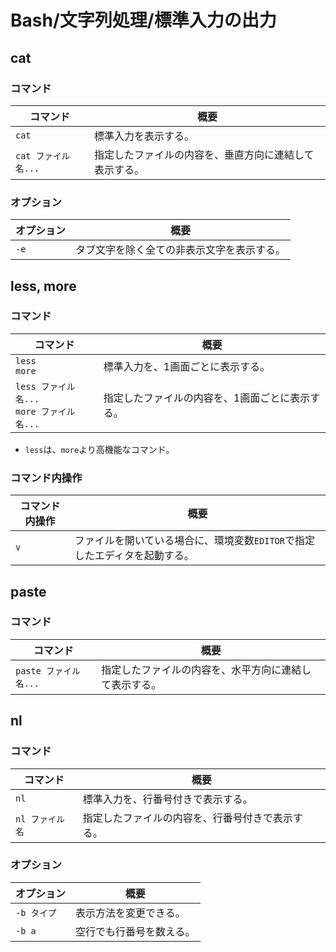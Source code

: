# Bash/文字列処理/標準入力の出力

## cat

### コマンド

|コマンド|概要|
|---|---|
|`cat`|標準入力を表示する。|
|`cat ファイル名...`|指定したファイルの内容を、垂直方向に連結して表示する。|

### オプション

| オプション | 概要                                       |
| ---------- | ------------------------------------------ |
| `-e`       | タブ文字を除く全ての非表示文字を表示する。 |

## less, more

### コマンド

| コマンド                                       | 概要                                            |
| ---------------------------------------------- | ----------------------------------------------- |
| `less`<br />`more`                             | 標準入力を、1画面ごとに表示する。               |
| `less ファイル名...`<br />`more ファイル名...` | 指定したファイルの内容を、1画面ごとに表示する。 |

- `less`は、`more`より高機能なコマンド。

### コマンド内操作

| コマンド内操作 | 概要                                                         |
| -------------- | ------------------------------------------------------------ |
| `v`            | ファイルを開いている場合に、環境変数`EDITOR`で指定したエディタを起動する。 |

## paste

### コマンド

| コマンド              | 概要                                                   |
| --------------------- | ------------------------------------------------------ |
| `paste ファイル名...` | 指定したファイルの内容を、水平方向に連結して表示する。 |

## nl

### コマンド

| コマンド        | 概要                                             |
| --------------- | ------------------------------------------------ |
| `nl`            | 標準入力を、行番号付きで表示する。               |
| `nl ファイル名` | 指定したファイルの内容を、行番号付きで表示する。 |

### オプション

|オプション|概要|
|---|---|
|`-b タイプ`|表示方法を変更できる。|
|`-b a`|空行でも行番号を数える。|

